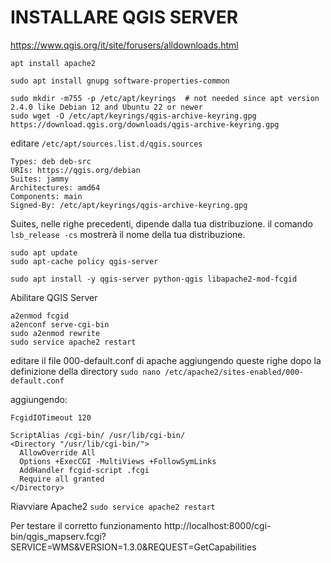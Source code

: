 # INSTALLARE QGIS SERVER

https://www.qgis.org/it/site/forusers/alldownloads.html

```
apt install apache2

sudo apt install gnupg software-properties-common

sudo mkdir -m755 -p /etc/apt/keyrings  # not needed since apt version 2.4.0 like Debian 12 and Ubuntu 22 or newer
sudo wget -O /etc/apt/keyrings/qgis-archive-keyring.gpg https://download.qgis.org/downloads/qgis-archive-keyring.gpg
```

editare `/etc/apt/sources.list.d/qgis.sources`

```
Types: deb deb-src
URIs: https://qgis.org/debian
Suites: jammy
Architectures: amd64
Components: main
Signed-By: /etc/apt/keyrings/qgis-archive-keyring.gpg
```
Suites, nelle righe precedenti, dipende dalla tua distribuzione. il comando `lsb_release -cs` mostrerà il nome della tua distribuzione.

```
sudo apt update
sudo apt-cache policy qgis-server

sudo apt install -y qgis-server python-qgis libapache2-mod-fcgid
```
Abilitare QGIS Server

```
a2enmod fcgid
a2enconf serve-cgi-bin
sudo a2enmod rewrite
sudo service apache2 restart
```

editare il file 000-default.conf di apache aggiungendo queste righe dopo la definizione della directory
`sudo nano /etc/apache2/sites-enabled/000-default.conf`

aggiungendo:
```
FcgidIOTimeout 120

ScriptAlias /cgi-bin/ /usr/lib/cgi-bin/
<Directory "/usr/lib/cgi-bin/">
  AllowOverride All
  Options +ExecCGI -MultiViews +FollowSymLinks
  AddHandler fcgid-script .fcgi
  Require all granted
</Directory>
```

Riavviare Apache2
`sudo service apache2 restart`

Per testare il corretto funzionamento 
http://localhost:8000/cgi-bin/qgis_mapserv.fcgi?SERVICE=WMS&VERSION=1.3.0&REQUEST=GetCapabilities
